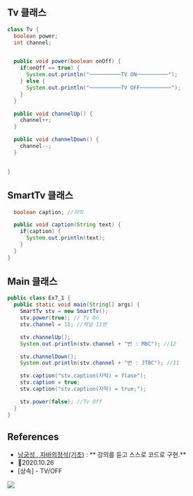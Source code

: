 
## Tv 클래스
  ```java
  class Tv {
    boolean power;
    int channel;


    public void power(boolean onOff) {
      if(onOff == true) {
        System.out.println("──────────TV ON──────────");
      } else {
        System.out.println("──────────TV OFF──────────");	
      }
    }

    public void channelUp() {
      channel++;
    }

    public void channelDown() {
      channel--;
    }


  }
  ```

## SmartTv 클래스

  ```java
    boolean caption; //자막

    public void caption(String text) {
      if(caption) {
        System.out.println(text);
      }
    }
  }
  ```

## Main 클래스
  ```java
  public class Ex7_1 {
    public static void main(String[] args) {
      SmartTv stv = new SmartTv();
      stv.power(true); // Tv On
      stv.channel = 11; //채널 11번

      stv.channelUp();
      System.out.println(stv.channel + "번 : MBC"); //12

      stv.channelDown();
      System.out.println(stv.channel + "번 : JTBC"); //11

      stv.caption("stv.caption(자막) = flase");
      stv.caption = true;
      stv.caption("stv.caption(자막) = true;");

      stv.power(false); //Tv Off
    }
  }
  ```

## References
- [남궁성 , 자바의정석(기초)](https://www.youtube.com/user/MasterNKS) : ** 강의를 듣고 스스로 코드로 구현.**
- 🎈2020.10.26 
- [상속] - TV/OFF

![](https://images.velog.io/images/withcolinsong/post/8dc5159f-5174-49f0-8cca-748d6cd38345/image.png)
